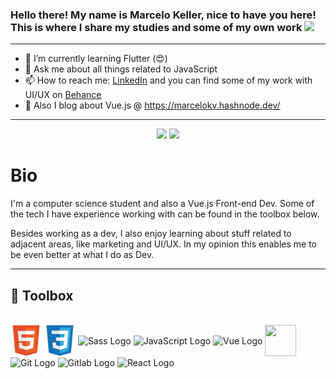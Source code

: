 ### Hello there! My name is Marcelo Keller, nice to have you here! This is where I share my studies and some of my own work <img src="https://raw.githubusercontent.com/MartinHeinz/MartinHeinz/master/wave.gif" width="30px">

***
- 🌱 I’m currently learning Flutter (😍)
- 💬 Ask me about all things related to JavaScript
- 📫 How to reach me: [LinkedIn](https://www.linkedin.com/in/kellervmarcelo/) and you can find some of my work with UI/UX on [Behance](https://www.behance.net/marcelomkv)
- 📰 Also I blog about Vue.js @ https://marcelokv.hashnode.dev/
---

<div align="center">
  <img height="180em" src="https://github-readme-stats.vercel.app/api?username=kellervmarcelo&show_icons=true&theme=radical&include_all_commits=true&count_private=true"/>
  <img height="180em" src="https://github-readme-stats.vercel.app/api/top-langs/?username=kellervmarcelo&layout=compact&langs_count=7&theme=radical" />
</div>

# Bio
I'm a computer science student and also a Vue.js Front-end Dev. Some of the tech I have experience working with can be found in the toolbox below. 

Besides working as a dev, I also enjoy learning about stuff related to adjacent areas, like marketing and UI/UX. In my opinion this enables me to be even better at what I do as Dev. 

---

## 🧰 Toolbox
<div style="display: inline_block"><br>
  <img align="center" src="https://raw.githubusercontent.com/devicons/devicon/master/icons/html5/html5-original.svg" alt="HTML5 Logo" width="50" height="50" /> 
  <img align="center" src="https://raw.githubusercontent.com/devicons/devicon/master/icons/css3/css3-original.svg" alt="CSS3 Logo" width="50" height="50" /> 
  <img align="center" src="https://cdn.worldvectorlogo.com/logos/sass-1.svg" alt="Sass Logo" width="50" height="50" /> 
  <img align="center" src="https://cdn.worldvectorlogo.com/logos/logo-javascript.svg" alt="JavaScript Logo" width="50" height="50"/>
  <img align="center" src="https://cdn.worldvectorlogo.com/logos/vue-js-1.svg" alt="Vue Logo" width="50" height="50"/> 
  <img align="center" src="https://cdn.jsdelivr.net/gh/devicons/devicon/icons/nuxtjs/nuxtjs-original.svg" width="50" height="50" />
  <img align="center" src="https://cdn.worldvectorlogo.com/logos/git.svg" alt="Git Logo" width="50" height="50" /> 
  <img align="center" src="https://cdn.worldvectorlogo.com/logos/gitlab-1.svg" alt="Gitlab Logo" width="50" height="50"/> 
  <img align="center" src="https://cdn.worldvectorlogo.com/logos/react-2.svg" alt="React Logo" width="50" height="50"/> 
</div>






